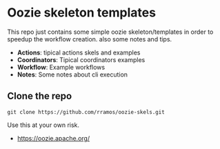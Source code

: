 # Oozie skeleton templates
This repo just contains some simple oozie skeleton/templates in order to speedup the workflow creation. also some notes and tips.

 * **Actions**: tipical actions skels and examples
 * **Coordinators**: Tipical coordinators examples
 * **Workflow**: Example workflows
 * **Notes**: Some notes about cli execution
## Clone the repo
`git clone https://github.com/rramos/oozie-skels.git`

Use this at your own risk.
* https://oozie.apache.org/

